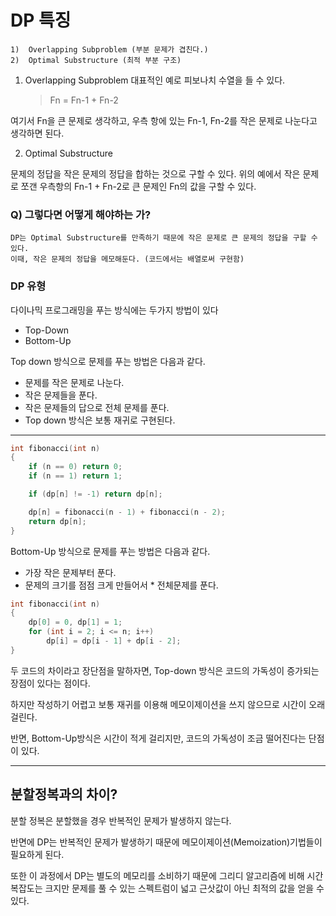 # DP 특징
    1)  Overlapping Subproblem (부분 문제가 겹친다.)
    2)  Optimal Substructure (최적 부분 구조)

1) Overlapping Subproblem
    대표적인 예로 피보나치 수열을 들 수 있다.
    
    >  Fn = Fn-1 + Fn-2
    

여기서 Fn을 큰 문제로 생각하고, 우측 항에 있는 Fn-1, Fn-2를 작은 문제로 나눈다고 생각하면 된다.


2) Optimal Substructure

문제의 정답을 작은 문제의 정답을 합하는 것으로 구할 수 있다.
위의 예에서 작은 문제로 쪼갠 우측항의 Fn-1 + Fn-2로 큰 문제인 Fn의 값을 구할 수 있다.


### Q) 그렇다면 어떻게 해야하는 가?

    DP는 Optimal Substructure를 만족하기 때문에 작은 문제로 큰 문제의 정답을 구할 수 있다.
    이때, 작은 문제의 정답을 메모해둔다. (코드에서는 배열로써 구현함)


### DP 유형

다이나믹 프로그래밍을 푸는 방식에는 두가지 방법이 있다

* Top-Down
* Bottom-Up

Top down 방식으로 문제를 푸는 방법은 다음과 같다.

* 문제를 작은 문제로 나눈다.
* 작은 문제들을 푼다.
* 작은 문제들의 답으로 전체 문제를 푼다.
* Top down 방식은 보통 재귀로 구현된다. 

----


```c++
int fibonacci(int n)
{
    if (n == 0) return 0;
    if (n == 1) return 1;

    if (dp[n] != -1) return dp[n];

    dp[n] = fibonacci(n - 1) + fibonacci(n - 2);
    return dp[n];
}
```

Bottom-Up 방식으로 문제를 푸는 방법은 다음과 같다.

* 가장 작은 문제부터 푼다.
* 문제의 크기를 점점 크게 만들어서 * 전체문제를 푼다.

```c++
int fibonacci(int n)
{
    dp[0] = 0, dp[1] = 1;
    for (int i = 2; i <= n; i++)
        dp[i] = dp[i - 1] + dp[i - 2];
}
```
두 코드의 차이라고 장단점을 말하자면, Top-down 방식은 코드의 가독성이 증가되는 장점이 있다는 점이다.

하지만 작성하기 어렵고 보통 재귀를 이용해 메모이제이션을 쓰지 않으므로 시간이 오래걸린다.

반면, Bottom-Up방식은 시간이 적게 걸리지만, 코드의 가독성이 조금 떨어진다는 단점이 있다.

----

## 분할정복과의 차이?

분할 정복은 분할했을 경우 반복적인 문제가 발생하지 않는다.

반면에 DP는 반복적인 문제가 발생하기 때문에 메모이제이션(Memoization)기법들이 필요하게 된다.

또한 이 과정에서 DP는 별도의 메모리를 소비하기 때문에 그리디 알고리즘에 비해 시간 복잡도는 크지만 문제를 풀 수 있는 스펙트럼이 넓고 근삿값이 아닌 최적의 값을 얻을 수 있다.

